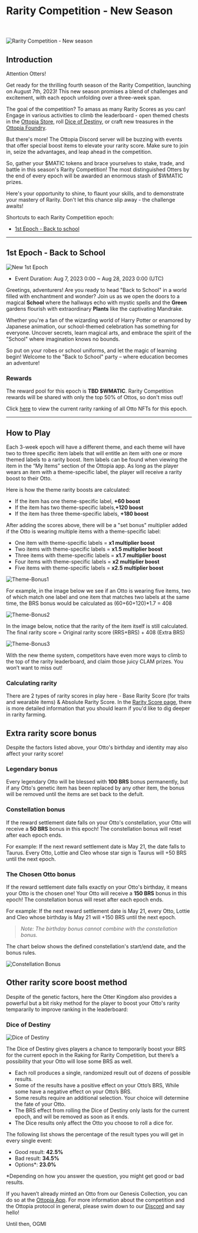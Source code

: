 # Rarity Competition - New Season

<header>
<meta property="og:title" content="Ottopia Whitepaper | Rarity Competition - New Season" />
<meta property="og:image" content="https://imgur.com/7tuWegX.jpg" />
<meta property="og:description" content="Gather ‘round the stream, Otters! The new season of the Rarity Competition is here, and will add another layer of depth to the contest - theme systems and a new bonus mechanism." />
</header>

![Rarity Competition - New season](img/new-ror-ogimage.jpg)

## Introduction

Attention Otters!

Get ready for the thrilling fourth season of the Rarity Competition, launching on August 7th, 2023! This new season promises a blend of challenges and excitement, with each epoch unfolding over a three-week span.

The goal of the competition? To amass as many Rarity Scores as you can! Engage in various activities to climb the leaderboard - open themed chests in the [Ottopia Store](../gameplay/store.md), roll [Dice of Destiny](#dod), or craft new treasures in the [Ottopia Foundry](../gameplay/foundry.md).

But there's more! The Ottopia Discord server will be buzzing with events that offer special boost items to elevate your rarity score. Make sure to join in, seize the advantages, and leap ahead in the competition.

So, gather your $MATIC tokens and brace yourselves to stake, trade, and battle in this season's Rarity Competition! The most distinguished Otters by the end of every epoch will be awarded an enormous stash of $WMATIC prizes.

Here's your opportunity to shine, to flaunt your skills, and to demonstrate your mastery of Rarity. Don't let this chance slip away - the challenge awaits!


Shortcuts to each Rarity Competition epoch:

* [1st Epoch - Back to school](#1st-epoch)

---

## 1st Epoch - Back to School <a href="#1st-epoch" id="1st-epoch"></a>

![New 1st Epoch](img/ror_epoch1.jpg)

* Event Duration: Aug 7, 2023 0:00 ~ Aug 28, 2023 0:00 (UTC)

Greetings, adventurers! Are you ready to head "Back to School" in a world filled with enchantment and wonder? Join us as we open the doors to a magical **School** where the hallways echo with mystic spells and the **Green** gardens flourish with extraordinary **Plants** like the captivating Mandrake.

Whether you're a fan of the wizarding world of Harry Potter or enamored by Japanese animation, our school-themed celebration has something for everyone. Uncover secrets, learn magical arts, and embrace the spirit of the "School" where imagination knows no bounds.

So put on your robes or school uniforms, and let the magic of learning begin! Welcome to the "Back to School" party – where education becomes an adventure!

### Rewards

The reward pool for this epoch is **TBD $WMATIC**. Rarity Competition rewards will be shared with only the top 50% of Ottos, so don't miss out!

Click [here](https://ottopia.app/leaderboard?epoch=23) to view the current rarity ranking of all Otto NFTs for this epoch.


---

## How to Play <a href="#howtoplay" id="howtoplay"></a>

Each 3-week epoch will have a different theme, and each theme will have two to three specific item labels that will entitle an item with one or more themed labels to a rarity boost. Item labels can be found when viewing the item in the “My Items” section of the Ottopia app. As long as the player wears an item with a theme-specific label, the player will receive a rarity boost to their Otto.

Here is how the theme rarity boosts are calculated:

- If the item has one theme-specific label, **+60 boost**
- If the item has two theme-specific labels,**+120 boost**
- If the item has three theme-specific labels, **+180 boost**

After adding the scores above, there will be a "set bonus" multiplier added if the Otto is wearing multiple items with a theme-specific label:

- One item with theme-specific labels = **x1 multiplier boost**
- Two items with theme-specific labels = **x1.5 multiplier boost**
- Three items with theme-specific labels = **x1.7 multiplier boost**
- Four items with theme-specific labels = **x2 multiplier boost**
- Five items with theme-specific labels = **x2.5 multiplier boost**

![Theme-Bonus1](img/label-bonus-1.jpg)

For example, in the image below we see if an Otto is wearing five items, two of which match one label and one item that matches two labels at the same time, the BRS bonus would be calculated as (60+60+120)*1.7 = 408 

![Theme-Bonus2](img/label-bonus-2.jpg)

In the image below, notice that the rarity of the item itself is still calculated. The final rarity score = Original rarity score (RRS+BRS) + 408 (Extra BRS)

![Theme-Bonus3](img/label-bonus-3.jpg)

With the new theme system, competitors have even more ways to climb to the top of the rarity leaderboard, and claim those juicy CLAM prizes. You won’t want to miss out!

### Calculating rarity

There are 2 types of rarity scores in play here - Base Rarity Score (for traits and wearable items) & Absolute Rarity Score. In the [Rarity Score page](../gameplay/rarity-farming.md), there is more detailed information that you should learn if you'd like to dig deeper in rarity farming.

## Extra rarity score bonus

Despite the factors listed above, your Otto's birthday and identity may also affect your rarity score!

### Legendary bonus

Every legendary Otto will be blessed with **100 BRS** bonus permanently, but if any Otto's genetic item has been replaced by any other item, the bonus will be removed until the items are set back to the defult.

### Constellation bonus

If the reward settlement date falls on your Otto's constellation, your Otto will receive a **50 BRS** bonus in this epoch! The constellation bonus will reset after each epoch ends.

For example: If the next reward settlement date is May 21, the date falls to Taurus. Every Otto, Lottie and Cleo whose star sign is Taurus will +50 BRS until the next epoch.

### The Chosen Otto bonus

If the reward settlement date falls exactly on your Otto's birthday, it means your Otto is the chosen one! Your Otto will receive a **150 BRS** bonus in this epoch! The constellation bonus will reset after each epoch ends.

For example: If the next reward settlement date is May 21, every Otto, Lottie and Cleo whose birthday is May 21 will +150 BRS until the next epoch. 

> *Note: The birthday bonus cannot combine with the constellation bonus.*

The chart below shows the defined constellation's start/end date, and the bonus rules.

![Constellation Bonus](./img/constellation_bonus.jpg)

## Other rarity score boost method

Despite of the genetic factors, here the Otter Kingdom also provides a powerful but a bit risky method for the player to boost your Otto's rarity tempararily to improve ranking in the leaderboard:

### Dice of Destiny <a href="#dod" id="dod"></a>

![Dice of Destiny](img/dice_of_destiny.jpg)

The Dice of Destiny gives players a chance to temporarily boost your BRS for the current epoch in the Raking for Rarity Competition, but there’s a possibility that your Otto will lose some BRS as well.

* Each roll produces a single, randomized result out of dozens of possible results.
* Some of the results have a positive effect on your Otto’s BRS, While some have a negative effect on your Otto’s BRS.
* Some results require an additional selection. Your choice will determine the fate of your Otto.
* The BRS effect from rolling the Dice of Destiny only lasts for the current epoch, and will be removed as soon as it ends.
* The Dice results only affect the Otto you choose to roll a dice for.

The following list shows the percentage of the result types you will get in every single event:

- Good result:	**42.5%**
- Bad result:	**34.5%**
- Options*:	**23.0%**

*Depending on how you answer the question, you might get good or bad results. 


If you haven’t already minted an Otto from our Genesis Collection, you can do so at the [Ottopia App](http://ottopia.app). For more information about the competition and the Ottopia protocol in general, please swim down to our [Discord](https://discord.gg/jdCk93R2) and say hello!

Until then, OGMI
